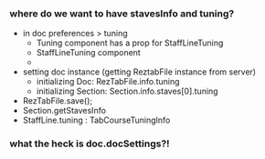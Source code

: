 ### where do we want to have  stavesInfo and tuning?
* in doc preferences > tuning
    - Tuning component has a prop for StaffLineTuning
    - StaffLineTuning component
    - 
* setting doc instance (getting ReztabFile instance from server)
    - initializing Doc: RezTabFile.info.tuning
    - initializing Section: Section.info.staves[0].tuning
* RezTabFile.save();
* Section.getStavesInfo
* StaffLine.tuning : TabCourseTuningInfo


### what the heck is doc.docSettings?!
